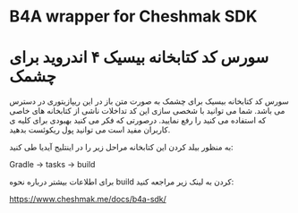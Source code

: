 # B4A wrapper for Cheshmak SDK 
# سورس کد کتابخانه بیسیک ۴ اندروید برای چشمک
سورس کد کتابخانه بیسیک برای چشمک به صورت متن باز در این ریپازیتوری در دسترس می باشد. شما می توانید با شخصی سازی این کد تداخلات ناشی از کتابخانه های خاصی که استفاده می کنید را رفع نمایید. درصورتی که فکر می کنید بهبودی برای کلیه ی کاربران مفید است می توانید پول ریکوئست بدهید.

به منظور بیلد کردن این کتابخانه مراحل زیر را در اینتلیج آیدیا طی کنید:

Gradle -> tasks -> build

برای اطلاعات بیشتر درباره نحوه build کردن به لینک زیر مراجعه کنید:

https://www.cheshmak.me/docs/b4a-sdk/

